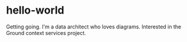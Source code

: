 # hello-world
Getting going.
I'm a data architect who loves diagrams. Interested in the Ground context services project.
